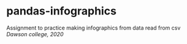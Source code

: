 # pandas-infographics

Assignment to practice making infographics from data read from csv<br>
<i>Dawson college, 2020
